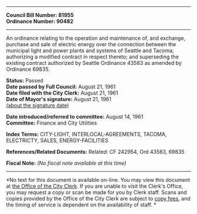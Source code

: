 * * * * *  
  
**Council Bill Number: [](#h0)[](#h2)81955**   
**Ordinance Number: 90482**  
  
* * * * *  
  
An ordinance relating to the operation and maintenance of, and exchange, purchase and sale of electric energy over the connection between the municipal light and power plants and systems of Seattle and Tacoma; authorizing a modified contract in respect thereto; and superseding the existing contract authorized by Seattle Ordinance 43583 as amended by Ordinance 69835.  
  
**Status:** Passed   
**Date passed by Full Council:** August 21, 1961   
**Date filed with the City Clerk:** August 21, 1961   
**Date of Mayor's signature:** August 21, 1961   
[(about the signature date)](/~public/approvaldate.htm)   
  
  
**Date introduced/referred to committee:** August 14, 1961   
**Committee:** Finance and City Utilities   
  
**Index Terms:** CITY-LIGHT, INTERLOCAL-AGREEMENTS, TACOMA, ELECTRICTY, SALES, ENERGY-FACILITIES  
  
**References/Related Documents:** Related: CF 242954, Ord 43583, 69835  
  
**Fiscal Note:** *(No fiscal note available at this time)*  
  
* * * * *  
  
*No text for this document is available on-line. You may view this document at [the Office of the City Clerk](http://www.seattle.gov/leg/clerk/contactUs.htm). If you are unable to visit the Clerk's Office, you may request a copy or scan be made for you by Clerk staff. Scans and copies provided by the Office of the City Clerk are subject to [copy fees](http://clerk.seattle.gov/~public/clerkfees.htm), and the timing of service is dependent on the availability of staff. *  
  
  
